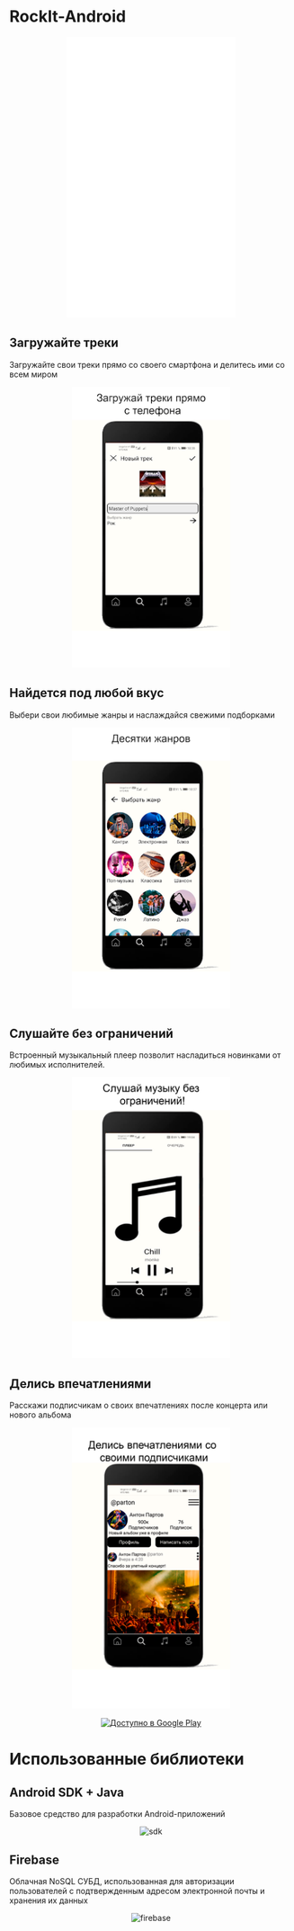 # RockIt-Android
<p align="center">
  <img src="https://raw.githubusercontent.com/monke-master/RockIt-Android/94549459736f1ff863b9eaf8be9f5e2a71a386c5/white_logo.svg" alt="logo" width="300" height=500/>
</p>

## Загружайте треки
Загружайте свои треки прямо со своего смартфона и делитесь ими со всем миром
<p align="center">
  <img src="https://github.com/monke-master/RockIt-Android/blob/master/unnamed%20(1).png" alt="track" height="500"/>
</p>

## Найдется под любой вкус
Выбери свои любимые жанры и наслаждайся свежими подборками
<p align="center">
  <img src="https://github.com/monke-master/RockIt-Android/blob/master/4.png" alt="genre" height="500" />
</p>

## Слушайте без ограничений
Встроенный музыкальный плеер позволит насладиться новинками от любимых исполнителей.
<p align="center">
  <img src="https://github.com/monke-master/RockIt-Android/blob/master/3.png" alt="player" height="500" />
</p>

## Делись впечатлениями 
Расскажи подписчикам о своих впечатлениях после концерта или нового альбома
<p align="center">
  <img src="https://github.com/monke-master/RockIt-Android/blob/master/2.png" alt="profile" height="500" />
</p>

<p align="center">
  <a href='https://play.google.com/store/apps/details?id=com.brigade.rockit"&pcampaignid=pcampaignidMKT-Other-global-all-co-prtnr-py-PartBadge-Mar2515-1'>
    <img alt='Доступно в Google Play' src='https://play.google.com/intl/en_us/badges/static/images/badges/ru_badge_web_generic.png' width="300"/>
  </a>
</p>


# Использованные библиотеки

## Android SDK + Java

Базовое средство для разработки Android-приложений

<p align="center">
  <img src="https://habrastorage.org/getpro/habr/post_images/907/5f9/f9f/9075f9f9fefe6985f639b6ae3b6230c7.jpg" alt="sdk"" />
</p>

## Firebase

Облачная NoSQL СУБД, использованная для авторизации пользователей с подтвержденным адресом электронной почты и хранения их данных
<p align="center">
  <img src="https://upload.wikimedia.org/wikipedia/commons/thumb/3/37/Firebase_Logo.svg/2560px-Firebase_Logo.svg.png" alt="firebase" />
</p>




